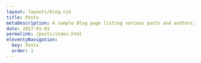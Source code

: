 ```yaml
---
layout: layouts/blog.njk
title: Posts
metaDescription: A sample Blog page listing various posts and authors.
date: 2017-01-01
permalink: /posts/index.html
eleventyNavigation:
  key: Posts
  order: 1
---
```

